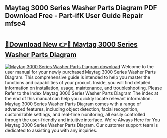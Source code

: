 ## Maytag 3000 Series Washer Parts Diagram PDF Download Free - Part-ifK User Guide Repair mfse4

# <h2><a href="http://dfl193z.blite.top/?on=Maytag+3000+Series+Washer+Parts+Diagram">🔗Download New 👉🔴 Maytag 3000 Series Washer Parts Diagram</a></h2>

[![Maytag 3000 Series Washer Parts Diagram download](https://i.imgur.com/lujVjoI.png)](http://dfl193z.blite.top/?on=Maytag+3000+Series+Washer+Parts+Diagram)
Welcome to the user manual for your newly purchased Maytag 3000 Series Washer Parts Diagram. This comprehensive guide is intended to help you master the functions and capabilities of your product. Inside, you will find detailed information on installation, usage, maintenance, and troubleshooting. Please Refer to the Index Maytag 3000 Series Washer Parts Diagram The index at the end of this manual can help you quickly locate relevant information. Maytag 3000 Series Washer Parts Diagram comes with a range of advanced features, including object detection, facial recognition, customizable settings, and real-time monitoring, all easily controlled through the user-friendly and intuitive interface. We're Always Here for You Maytag 3000 Series Washer Parts Diagram. Our customer support team is dedicated to assisting you with any inquiries.
